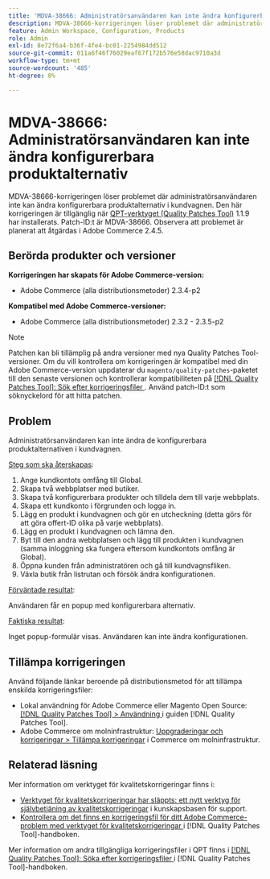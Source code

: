 ```yaml
---
title: 'MDVA-38666: Administratörsanvändaren kan inte ändra konfigurerbara produktalternativ'
description: MDVA-38666-korrigeringen löser problemet där administratörsanvändaren inte kan ändra konfigurerbara produktalternativ i kundvagnen. Den här korrigeringen är tillgänglig när [QPT-verktyget (Quality Patches Tool)](https://experienceleague.adobe.com/en/docs/commerce-operations/tools/quality-patches-tool/quality-patches-tool-to-self-serve-quality-patches) 1.1.9 är installerat. Patch-ID:t är MDVA-38666. Observera att problemet är planerat att åtgärdas i Adobe Commerce 2.4.5.
feature: Admin Workspace, Configuration, Products
role: Admin
exl-id: 8e72f6a4-b36f-4fe4-bc01-2254984dd512
source-git-commit: 011a6f46f76029eaf67f172b576e58dac9710a3d
workflow-type: tm+mt
source-wordcount: '485'
ht-degree: 0%

---
```


# MDVA-38666: Administratörsanvändaren kan inte ändra konfigurerbara produktalternativ

MDVA-38666-korrigeringen löser problemet där administratörsanvändaren inte kan ändra konfigurerbara produktalternativ i kundvagnen. Den här korrigeringen är tillgänglig när [QPT-verktyget (Quality Patches Tool)](https://experienceleague.adobe.com/en/docs/commerce-operations/tools/quality-patches-tool/quality-patches-tool-to-self-serve-quality-patches) 1.1.9 har installerats. Patch-ID:t är MDVA-38666. Observera att problemet är planerat att åtgärdas i Adobe Commerce 2.4.5.

## Berörda produkter och versioner

**Korrigeringen har skapats för Adobe Commerce-version:**

* Adobe Commerce (alla distributionsmetoder) 2.3.4-p2

**Kompatibel med Adobe Commerce-versioner:**

* Adobe Commerce (alla distributionsmetoder) 2.3.2 - 2.3.5-p2

>[!NOTE]
>
>Patchen kan bli tillämplig på andra versioner med nya Quality Patches Tool-versioner. Om du vill kontrollera om korrigeringen är kompatibel med din Adobe Commerce-version uppdaterar du `magento/quality-patches`-paketet till den senaste versionen och kontrollerar kompatibiliteten på [[!DNL Quality Patches Tool]: Sök efter korrigeringsfiler ](https://experienceleague.adobe.com/en/docs/commerce-operations/tools/quality-patches-tool/quality-patches-tool-to-self-serve-quality-patches). Använd patch-ID:t som söknyckelord för att hitta patchen.

## Problem

Administratörsanvändaren kan inte ändra de konfigurerbara produktalternativen i kundvagnen.

<u>Steg som ska återskapas</u>:

1. Ange kundkontots omfång till Global.
1. Skapa två webbplatser med butiker.
1. Skapa två konfigurerbara produkter och tilldela dem till varje webbplats.
1. Skapa ett kundkonto i förgrunden och logga in.
1. Lägg en produkt i kundvagnen och gör en utcheckning (detta görs för att göra offert-ID olika på varje webbplats).
1. Lägg en produkt i kundvagnen och lämna den.
1. Byt till den andra webbplatsen och lägg till produkten i kundvagnen (samma inloggning ska fungera eftersom kundkontots omfång är Global).
1. Öppna kunden från administratören och gå till kundvagnsfliken.
1. Växla butik från listrutan och försök ändra konfigurationen.

<u>Förväntade resultat</u>:

Användaren får en popup med konfigurerbara alternativ.

<u>Faktiska resultat</u>:

Inget popup-formulär visas. Användaren kan inte ändra konfigurationen.

## Tillämpa korrigeringen

Använd följande länkar beroende på distributionsmetod för att tillämpa enskilda korrigeringsfiler:

* Lokal användning för Adobe Commerce eller Magento Open Source: [[!DNL Quality Patches Tool] > Användning ](/help/tools/quality-patches-tool/usage.md) i guiden [!DNL Quality Patches Tool].
* Adobe Commerce om molninfrastruktur: [Uppgraderingar och korrigeringar > Tillämpa korrigeringar](https://experienceleague.adobe.com/docs/commerce-cloud-service/user-guide/develop/upgrade/apply-patches.html) i Commerce om molninfrastruktur.

## Relaterad läsning

Mer information om verktyget för kvalitetskorrigeringar finns i:

* [Verktyget för kvalitetskorrigeringar har släppts: ett nytt verktyg för självbetjäning av kvalitetskorrigeringar](https://experienceleague.adobe.com/en/docs/commerce-operations/tools/quality-patches-tool/quality-patches-tool-to-self-serve-quality-patches) i kunskapsbasen för support.
* [Kontrollera om det finns en korrigeringsfil för ditt Adobe Commerce-problem med verktyget för kvalitetskorrigeringar ](/help/tools/quality-patches-tool/patches-available-in-qpt/check-patch-for-magento-issue-with-magento-quality-patches.md) i [!DNL Quality Patches Tool]-handboken.

Mer information om andra tillgängliga korrigeringsfiler i QPT finns i [[!DNL Quality Patches Tool]: Söka efter korrigeringsfiler ](https://experienceleague.adobe.com/tools/commerce-quality-patches/index.html) i [!DNL Quality Patches Tool]-handboken.
